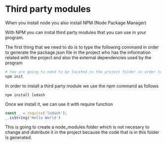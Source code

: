 # Third party modules

When you install node you also install NPM (Node Package Manager)

With NPM you can instal third party modules that you can use in your program. 

The first thing that we need to do is to type the following command in order to generate the package.json file in the project who has the information related with the project and also the external dependencies used by the program 

```bash
# You are going to need to be located in the project folder in order to execute this command
npm init
```

In order to install a third party module we use the npm command as follows

```
npm install lodash
```

Once we install it, we can use it with require function 

```JavaScript
const _ = require('lodash');
_.isString('Hello World')
```

This is going to create a node_modules folder which is not necesary to change and distribute it in the project because the code that is in this folder is generated. 

